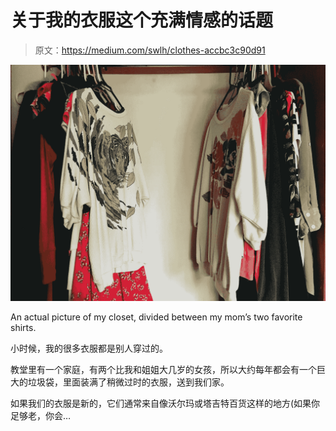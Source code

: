 # 关于我的衣服这个充满情感的话题

> 原文：<https://medium.com/swlh/clothes-accbc3c90d91>

![](img/281a1abada20738395bb6659b335e946.png)

An actual picture of my closet, divided between my mom’s two favorite shirts.

小时候，我的很多衣服都是别人穿过的。

教堂里有一个家庭，有两个比我和姐姐大几岁的女孩，所以大约每年都会有一个巨大的垃圾袋，里面装满了稍微过时的衣服，送到我们家。

如果我们的衣服是新的，它们通常来自像沃尔玛或塔吉特百货这样的地方(如果你足够老，你会…